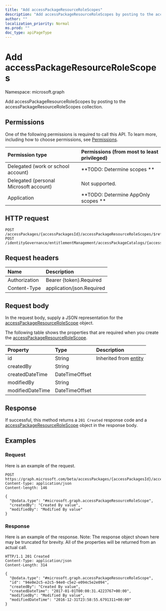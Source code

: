 ```yaml
---
title: "Add accessPackageResourceRoleScopes"
description: "Add accessPackageResourceRoleScopes by posting to the accessPackageResourceRoleScopes collection."
author: ""
localization_priority: Normal
ms.prod: ""
doc_type: apiPageType
---
```


# Add accessPackageResourceRoleScopes

Namespace: microsoft.graph

Add accessPackageResourceRoleScopes by posting to the accessPackageResourceRoleScopes collection.

## Permissions
One of the following permissions is required to call this API. To learn more, including how to choose permissions, see [Permissions](/concepts/permissions-reference.md).

|Permission type|Permissions (from most to least privileged)|
|:---|:---|
|Delegated (work or school account)|**TODO: Determine scopes **|
|Delegated (personal Microsoft account)|Not supported.|
|Application|**TODO: Determine AppOnly scopes **|

## HTTP request
<!-- {
  "blockType": "ignored"
}
-->
``` http
POST /accessPackages/{accessPackagesId}/accessPackageResourceRoleScopes/$ref
POST /identityGovernance/entitlementManagement/accessPackageCatalogs/{accessPackageCatalogId}/accessPackages/{accessPackageId}/accessPackageResourceRoleScopes/$ref
```

## Request headers
|Name|Description|
|:---|:---|
|Authorization|Bearer {token}.Required|
|Content-Type|application/json.Required|

## Request body
In the request body, supply a JSON representation for the [accessPackageResourceRoleScope](../resources/accesspackageresourcerolescope.md) object.

The following table shows the properties that are required when you create the [accessPackageResourceRoleScope](../resources/accesspackageresourcerolescope.md).

|Property|Type|Description|
|:---|:---|:---|
|id|String| Inherited from [entity](../resources/entity.md)|
|createdBy|String||
|createdDateTime|DateTimeOffset||
|modifiedBy|String||
|modifiedDateTime|DateTimeOffset||



## Response
If successful, this method returns a `201 Created` response code and a [accessPackageResourceRoleScope](../resources/accesspackageresourcerolescope.md) object in the response body.

## Examples

### Request
Here is an example of the request.
<!-- {
  "blockType": "request",
  "name": "create_accesspackageresourcerolescope_from_accesspackageresourcerolescopes"
}
-->
``` http
POST https://graph.microsoft.com/beta/accessPackages/{accessPackagesId}/accessPackageResourceRoleScopes
Content-type: application/json
Content-length: 146

{
  "@odata.type": "#microsoft.graph.accessPackageResourceRoleScope",
  "createdBy": "Created By value",
  "modifiedBy": "Modified By value"
}
```

### Response
Here is an example of the response. Note: The response object shown here may be truncated for brevity. All of the properties will be returned from an actual call.
<!-- {
  "blockType": "response",
  "truncated": true,
  "@odata.type": "microsoft.graph.accesspackageresourcerolescope"
}
-->
``` http
HTTP/1.1 201 Created
Content-Type: application/json
Content-Length: 314

{
  "@odata.type": "#microsoft.graph.accessPackageResourceRoleScope",
  "id": "94e0e2c5-e2c5-94e0-c5e2-e094c5e2e094",
  "createdBy": "Created By value",
  "createdDateTime": "2017-01-01T00:00:31.4223767+00:00",
  "modifiedBy": "Modified By value",
  "modifiedDateTime": "2016-12-31T23:58:55.6791311+00:00"
}
```

